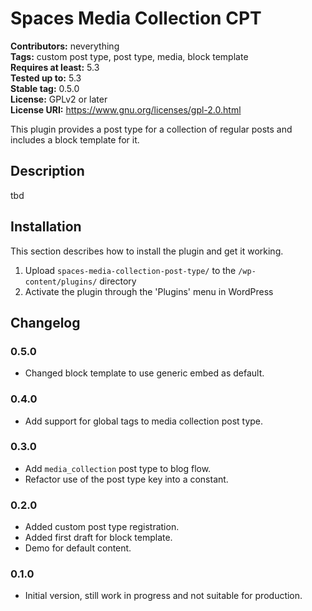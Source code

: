 # Spaces Media Collection CPT #
**Contributors:** neverything  
**Tags:** custom post type, post type, media, block template  
**Requires at least:** 5.3  
**Tested up to:** 5.3  
**Stable tag:** 0.5.0  
**License:** GPLv2 or later  
**License URI:** https://www.gnu.org/licenses/gpl-2.0.html  

This plugin provides a post type for a collection of regular posts and includes a block template for it.

## Description ##

tbd

## Installation ##

This section describes how to install the plugin and get it working.

1. Upload `spaces-media-collection-post-type/` to the `/wp-content/plugins/` directory
1. Activate the plugin through the 'Plugins' menu in WordPress

## Changelog ##

### 0.5.0 ###
* Changed block template to use generic embed as default.

### 0.4.0 ###
* Add support for global tags to media collection post type.

### 0.3.0 ###
* Add `media_collection` post type to blog flow.
* Refactor use of the post type key into a constant.

### 0.2.0 ###
* Added custom post type registration.
* Added first draft for block template.
* Demo for default content.

### 0.1.0 ###
* Initial version, still work in progress and not suitable for production.


